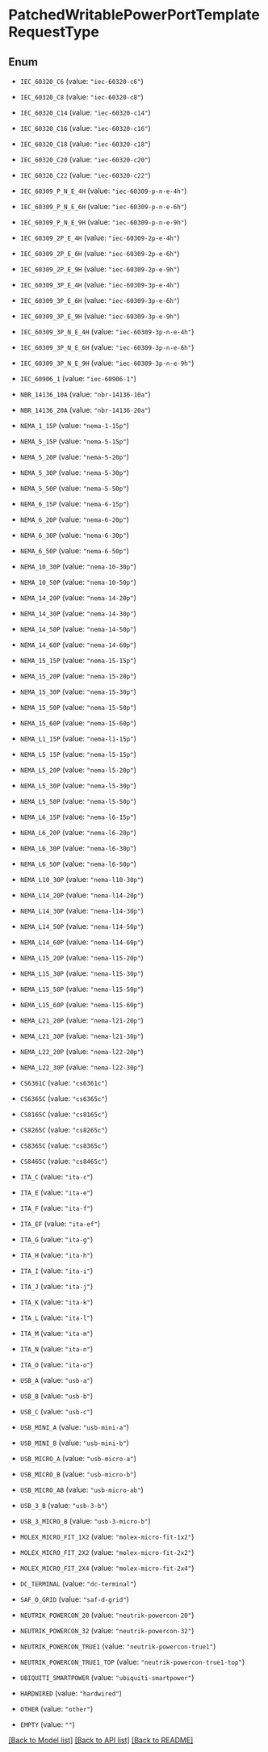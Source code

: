 # PatchedWritablePowerPortTemplateRequestType

## Enum


* `IEC_60320_C6` (value: `"iec-60320-c6"`)

* `IEC_60320_C8` (value: `"iec-60320-c8"`)

* `IEC_60320_C14` (value: `"iec-60320-c14"`)

* `IEC_60320_C16` (value: `"iec-60320-c16"`)

* `IEC_60320_C18` (value: `"iec-60320-c18"`)

* `IEC_60320_C20` (value: `"iec-60320-c20"`)

* `IEC_60320_C22` (value: `"iec-60320-c22"`)

* `IEC_60309_P_N_E_4H` (value: `"iec-60309-p-n-e-4h"`)

* `IEC_60309_P_N_E_6H` (value: `"iec-60309-p-n-e-6h"`)

* `IEC_60309_P_N_E_9H` (value: `"iec-60309-p-n-e-9h"`)

* `IEC_60309_2P_E_4H` (value: `"iec-60309-2p-e-4h"`)

* `IEC_60309_2P_E_6H` (value: `"iec-60309-2p-e-6h"`)

* `IEC_60309_2P_E_9H` (value: `"iec-60309-2p-e-9h"`)

* `IEC_60309_3P_E_4H` (value: `"iec-60309-3p-e-4h"`)

* `IEC_60309_3P_E_6H` (value: `"iec-60309-3p-e-6h"`)

* `IEC_60309_3P_E_9H` (value: `"iec-60309-3p-e-9h"`)

* `IEC_60309_3P_N_E_4H` (value: `"iec-60309-3p-n-e-4h"`)

* `IEC_60309_3P_N_E_6H` (value: `"iec-60309-3p-n-e-6h"`)

* `IEC_60309_3P_N_E_9H` (value: `"iec-60309-3p-n-e-9h"`)

* `IEC_60906_1` (value: `"iec-60906-1"`)

* `NBR_14136_10A` (value: `"nbr-14136-10a"`)

* `NBR_14136_20A` (value: `"nbr-14136-20a"`)

* `NEMA_1_15P` (value: `"nema-1-15p"`)

* `NEMA_5_15P` (value: `"nema-5-15p"`)

* `NEMA_5_20P` (value: `"nema-5-20p"`)

* `NEMA_5_30P` (value: `"nema-5-30p"`)

* `NEMA_5_50P` (value: `"nema-5-50p"`)

* `NEMA_6_15P` (value: `"nema-6-15p"`)

* `NEMA_6_20P` (value: `"nema-6-20p"`)

* `NEMA_6_30P` (value: `"nema-6-30p"`)

* `NEMA_6_50P` (value: `"nema-6-50p"`)

* `NEMA_10_30P` (value: `"nema-10-30p"`)

* `NEMA_10_50P` (value: `"nema-10-50p"`)

* `NEMA_14_20P` (value: `"nema-14-20p"`)

* `NEMA_14_30P` (value: `"nema-14-30p"`)

* `NEMA_14_50P` (value: `"nema-14-50p"`)

* `NEMA_14_60P` (value: `"nema-14-60p"`)

* `NEMA_15_15P` (value: `"nema-15-15p"`)

* `NEMA_15_20P` (value: `"nema-15-20p"`)

* `NEMA_15_30P` (value: `"nema-15-30p"`)

* `NEMA_15_50P` (value: `"nema-15-50p"`)

* `NEMA_15_60P` (value: `"nema-15-60p"`)

* `NEMA_L1_15P` (value: `"nema-l1-15p"`)

* `NEMA_L5_15P` (value: `"nema-l5-15p"`)

* `NEMA_L5_20P` (value: `"nema-l5-20p"`)

* `NEMA_L5_30P` (value: `"nema-l5-30p"`)

* `NEMA_L5_50P` (value: `"nema-l5-50p"`)

* `NEMA_L6_15P` (value: `"nema-l6-15p"`)

* `NEMA_L6_20P` (value: `"nema-l6-20p"`)

* `NEMA_L6_30P` (value: `"nema-l6-30p"`)

* `NEMA_L6_50P` (value: `"nema-l6-50p"`)

* `NEMA_L10_30P` (value: `"nema-l10-30p"`)

* `NEMA_L14_20P` (value: `"nema-l14-20p"`)

* `NEMA_L14_30P` (value: `"nema-l14-30p"`)

* `NEMA_L14_50P` (value: `"nema-l14-50p"`)

* `NEMA_L14_60P` (value: `"nema-l14-60p"`)

* `NEMA_L15_20P` (value: `"nema-l15-20p"`)

* `NEMA_L15_30P` (value: `"nema-l15-30p"`)

* `NEMA_L15_50P` (value: `"nema-l15-50p"`)

* `NEMA_L15_60P` (value: `"nema-l15-60p"`)

* `NEMA_L21_20P` (value: `"nema-l21-20p"`)

* `NEMA_L21_30P` (value: `"nema-l21-30p"`)

* `NEMA_L22_20P` (value: `"nema-l22-20p"`)

* `NEMA_L22_30P` (value: `"nema-l22-30p"`)

* `CS6361C` (value: `"cs6361c"`)

* `CS6365C` (value: `"cs6365c"`)

* `CS8165C` (value: `"cs8165c"`)

* `CS8265C` (value: `"cs8265c"`)

* `CS8365C` (value: `"cs8365c"`)

* `CS8465C` (value: `"cs8465c"`)

* `ITA_C` (value: `"ita-c"`)

* `ITA_E` (value: `"ita-e"`)

* `ITA_F` (value: `"ita-f"`)

* `ITA_EF` (value: `"ita-ef"`)

* `ITA_G` (value: `"ita-g"`)

* `ITA_H` (value: `"ita-h"`)

* `ITA_I` (value: `"ita-i"`)

* `ITA_J` (value: `"ita-j"`)

* `ITA_K` (value: `"ita-k"`)

* `ITA_L` (value: `"ita-l"`)

* `ITA_M` (value: `"ita-m"`)

* `ITA_N` (value: `"ita-n"`)

* `ITA_O` (value: `"ita-o"`)

* `USB_A` (value: `"usb-a"`)

* `USB_B` (value: `"usb-b"`)

* `USB_C` (value: `"usb-c"`)

* `USB_MINI_A` (value: `"usb-mini-a"`)

* `USB_MINI_B` (value: `"usb-mini-b"`)

* `USB_MICRO_A` (value: `"usb-micro-a"`)

* `USB_MICRO_B` (value: `"usb-micro-b"`)

* `USB_MICRO_AB` (value: `"usb-micro-ab"`)

* `USB_3_B` (value: `"usb-3-b"`)

* `USB_3_MICRO_B` (value: `"usb-3-micro-b"`)

* `MOLEX_MICRO_FIT_1X2` (value: `"molex-micro-fit-1x2"`)

* `MOLEX_MICRO_FIT_2X2` (value: `"molex-micro-fit-2x2"`)

* `MOLEX_MICRO_FIT_2X4` (value: `"molex-micro-fit-2x4"`)

* `DC_TERMINAL` (value: `"dc-terminal"`)

* `SAF_D_GRID` (value: `"saf-d-grid"`)

* `NEUTRIK_POWERCON_20` (value: `"neutrik-powercon-20"`)

* `NEUTRIK_POWERCON_32` (value: `"neutrik-powercon-32"`)

* `NEUTRIK_POWERCON_TRUE1` (value: `"neutrik-powercon-true1"`)

* `NEUTRIK_POWERCON_TRUE1_TOP` (value: `"neutrik-powercon-true1-top"`)

* `UBIQUITI_SMARTPOWER` (value: `"ubiquiti-smartpower"`)

* `HARDWIRED` (value: `"hardwired"`)

* `OTHER` (value: `"other"`)

* `EMPTY` (value: `""`)


[[Back to Model list]](../README.md#documentation-for-models) [[Back to API list]](../README.md#documentation-for-api-endpoints) [[Back to README]](../README.md)



